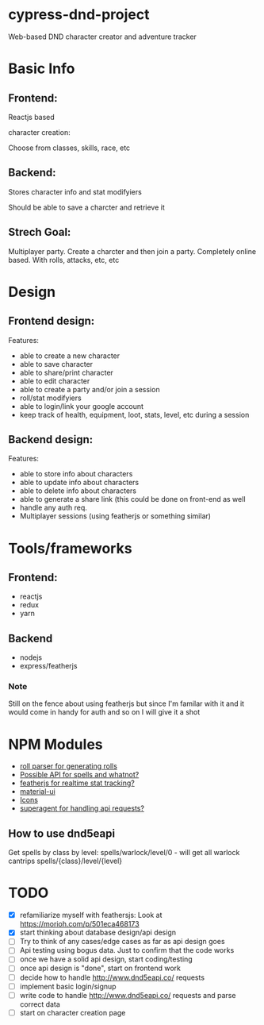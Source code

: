 # cypress-dnd-project
Web-based DND character creator and adventure tracker

# Basic Info

## Frontend:

Reactjs based

character creation:

Choose from classes, skills, race, etc



## Backend:

Stores character info and stat modifyiers

Should be able to save a charcter and retrieve it


## Strech Goal:
Multiplayer party. Create a charcter and then join a party. Completely online based. With rolls, attacks, etc, etc

# Design

## Frontend design:

Features:

* able to create a new character
* able to save character
* able to share/print character
* able to edit character
* able to create a party and/or join a session
* roll/stat modifyiers
* able to login/link your google account
* keep track of health, equipment, loot, stats, level, etc during a session


## Backend design:

Features:

* able to store info about characters
* able to update info about characters
* able to delete info about characters
* able to generate a share link (this could be done on front-end as well
* handle any auth req.
* Multiplayer sessions (using featherjs or something similar)

# Tools/frameworks

  ## Frontend:
   * reactjs
   * redux
   * yarn
  ## Backend
   * nodejs
   * express/featherjs
  ### Note
  Still on the fence about using featherjs but since I'm familar with it and it would come in handy for auth and so on
  I will give it a shot
  
# NPM Modules
* [roll parser for generating rolls](https://www.npmjs.com/package/roll-parser)
* [Possible API for spells and whatnot?](http://www.dnd5eapi.co/)
* [featherjs for realtime stat tracking?](https://docs.feathersjs.com/)
* [material-ui](https://www.npmjs.com/package/@material-ui/core)
* [Icons](https://github.com/game-icons/icons)
* [superagent for handling api requests?](https://github.com/visionmedia/superagent)


## How to use dnd5eapi

Get spells by class by level:
spells/warlock/level/0 - will get all warlock cantrips
spells/{class}/level/{level}


# TODO

* [x] refamiliarize myself with feathersjs: Look at https://morioh.com/p/501eca468173
* [x] start thinking about database design/api design
* [ ] Try to think of any cases/edge cases as far as api design goes
* [ ] Api testing using bogus data. Just to confirm that the code works
* [ ] once we have a solid api design, start coding/testing
* [ ] once api design is "done", start on frontend work
* [ ] decide how to handle http://www.dnd5eapi.co/ requests
* [ ] implement basic login/signup
* [ ] write code to handle http://www.dnd5eapi.co/ requests and parse correct data
* [ ] start on character creation page
